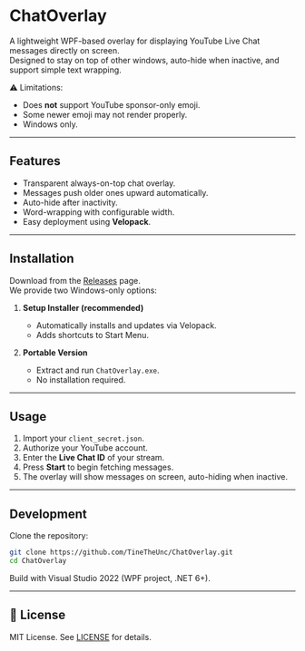 # ChatOverlay

A lightweight WPF-based overlay for displaying YouTube Live Chat messages directly on screen.  
Designed to stay on top of other windows, auto-hide when inactive, and support simple text wrapping.  

⚠️ Limitations:  
- Does **not** support YouTube sponsor-only emoji.  
- Some newer emoji may not render properly.  
- Windows only.

---

## Features

- Transparent always-on-top chat overlay.  
- Messages push older ones upward automatically.  
- Auto-hide after inactivity.  
- Word-wrapping with configurable width.  
- Easy deployment using **Velopack**.  

---

## Installation

Download from the [Releases](https://github.com/TineTheUnc/ChatOverlay/releases) page.  
We provide two Windows-only options:  

1. **Setup Installer (recommended)**  
   - Automatically installs and updates via Velopack.  
   - Adds shortcuts to Start Menu.  

2. **Portable Version**  
   - Extract and run `ChatOverlay.exe`.  
   - No installation required.  

---

## Usage

1. Import your `client_secret.json`.  
2. Authorize your YouTube account.  
3. Enter the **Live Chat ID** of your stream.  
4. Press **Start** to begin fetching messages.  
5. The overlay will show messages on screen, auto-hiding when inactive.  

---

## Development

Clone the repository:

```bash
git clone https://github.com/TineTheUnc/ChatOverlay.git
cd ChatOverlay
```

Build with Visual Studio 2022 (WPF project, .NET 6+).

---

## 📜 License

MIT License. See [LICENSE](LICENSE) for details.
